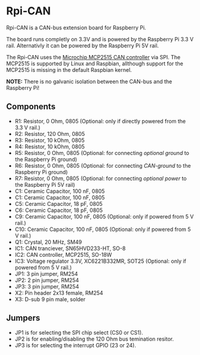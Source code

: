 # Rpi-CAN
Rpi-CAN is a CAN-bus extension board for Raspberry Pi.

The board runs completly on 3.3V and is powered by the Raspberry Pi 3.3 V rail.
Alternativly it can be powered by the Raspberry Pi 5V rail.

The Rpi-CAN uses the [Microchip MCP2515 CAN controller](www.microchip.com/solutionsmcp2515) via SPI.
The MCP2515 is supported by Linux and Raspbian, allthough support for the MCP2515 is missing in the default Raspbian kernel.

**NOTE:** There is no galvanic isolation between the CAN-bus and the Raspberry Pi!

## Components
- R1: Resistor, 0 Ohm, 0805 (Optional: only if directly powered from the 3.3 V rail.)
- R2: Resistor, 120 Ohm, 0805 
- R3: Resistor, 10 kOhm, 0805 
- R4: Resistor, 10 kOhm, 0805 
- R5: Resistor, 0 Ohm, 0805 (Optional: for connecting *optional ground* to the Raspberry Pi ground) 
- R6: Resistor, 0 Ohm, 0805 (Optional: for connecting *CAN-ground* to the Raspberry Pi ground)
- R7: Resistor, 0 Ohm, 0805 (Optional: for connecting *optional power* to the Raspberry Pi 5V rail)
- C1: Ceramic Capacitor, 100 nF, 0805
- C1: Ceramic Capacitor, 100 nF, 0805
- C5: Ceramic Capacitor, 18 pF, 0805
- C6: Ceramic Capacitor, 18 pF, 0805
- C9: Ceramic Capacitor, 100 nF, 0805 (Optional: only if powered from 5 V rail.)
- C10: Ceramic Capacitor, 100 nF, 0805 (Optional: only if powered from 5 V rail.)
- Q1: Crystal, 20 MHz, SM49
- IC1: CAN tranciever, SN65HVD233-HT, SO-8
- IC2: CAN controller, MCP2515, SO-18W
- IC3: Voltage regulator 3.3V, XC6221B332MR, SOT25 (Optional: only if powered from 5 V rail.)
- JP1: 3 pin jumper, RM254
- JP2: 2 pin jumper, RM254
- JP3: 3 pin jumper, RM254
- X2: Pin header 2x13 female, RM254 
- X3: D-sub 9 pin male, solder

## Jumpers
- JP1 is for selecting the SPI chip select (CS0 or CS1).
- JP2 is for enabling/disabling the 120 Ohm bus temination resitor.
- JP3 is for selecting the interrupt GPIO (23 or 24).
